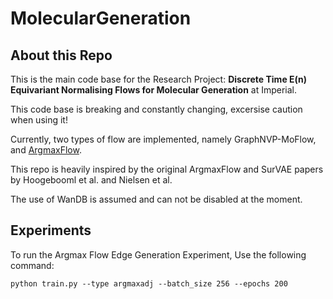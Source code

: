 # MolecularGeneration

## About this Repo

This is the main code base for the Research Project: __Discrete Time E(n) Equivariant Normalising Flows for Molecular Generation__ at Imperial.  

This code base is breaking and constantly changing, excersise caution when using it!  

Currently, two types of flow are implemented, namely GraphNVP-MoFlow, and [ArgmaxFlow](https://arxiv.org/abs/2102.05379).

This repo is heavily inspired by the original ArgmaxFlow and SurVAE papers by Hoogebooml et al. and Nielsen et al. 

The use of WanDB is assumed and can not be disabled at the moment. 


## Experiments

To run the Argmax Flow Edge Generation Experiment, Use the following command:
```
python train.py --type argmaxadj --batch_size 256 --epochs 200
```

